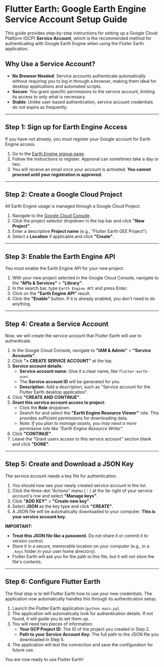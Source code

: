 # Flutter Earth: Google Earth Engine Service Account Setup Guide

This guide provides step-by-step instructions for setting up a Google Cloud Platform (GCP) **Service Account**, which is the recommended method for authenticating with Google Earth Engine when using the Flutter Earth application.

## Why Use a Service Account?

-   **No Browser Needed**: Service accounts authenticate automatically without requiring you to log in through a browser, making them ideal for desktop applications and automated scripts.
-   **Secure**: You grant specific permissions to the service account, limiting its access to only what is necessary.
-   **Stable**: Unlike user-based authentication, service account credentials do not expire as frequently.

---

## Step 1: Sign up for Earth Engine Access

If you have not already, you must register your Google account for Earth Engine access.
1.  Go to the [Earth Engine signup page](https://signup.earthengine.google.com/).
2.  Follow the instructions to register. Approval can sometimes take a day or two.
3.  You will receive an email once your account is activated. **You cannot proceed until your registration is approved.**

---

## Step 2: Create a Google Cloud Project

All Earth Engine usage is managed through a Google Cloud Project.
1.  Navigate to the [Google Cloud Console](https://console.cloud.google.com/).
2.  Click the project selector dropdown in the top bar and click **"New Project"**.
3.  Enter a descriptive **Project name** (e.g., "Flutter Earth GEE Project").
4.  Select a **Location** if applicable and click **"Create"**.

---

## Step 3: Enable the Earth Engine API

You must enable the Earth Engine API for your new project.
1.  With your new project selected in the Google Cloud Console, navigate to the **"APIs & Services"** > **"Library"**.
2.  In the search bar, type `Earth Engine API` and press Enter.
3.  Click on the **"Earth Engine API"** result.
4.  Click the **"Enable"** button. If it is already enabled, you don't need to do anything.

---

## Step 4: Create a Service Account

Now, we will create the service account that Flutter Earth will use to authenticate.
1.  In the Google Cloud Console, navigate to **"IAM & Admin"** > **"Service Accounts"**.
2.  Click **"+ CREATE SERVICE ACCOUNT"** at the top.
3.  **Service account details**:
    -   **Service account name**: Give it a clear name, like `flutter-earth-user`.
    -   The **Service account ID** will be generated for you.
    -   **Description**: Add a description, such as "Service account for the Flutter Earth desktop application".
4.  Click **"CREATE AND CONTINUE"**.
5.  **Grant this service account access to project**:
    -   Click the **Role** dropdown.
    -   Search for and select the **"Earth Engine Resource Viewer"** role. This provides sufficient permissions for downloading data.
    -   *Note: If you plan to manage assets, you may need a more permissive role like "Earth Engine Resource Writer".*
6.  Click **"CONTINUE"**.
7.  Leave the "Grant users access to this service account" section blank and click **"DONE"**.

---

## Step 5: Create and Download a JSON Key

The service account needs a key file for authentication.
1.  You should now see your newly created service account in the list.
2.  Click the three-dot "Actions" menu (⋮) at the far right of your service account's row and select **"Manage keys"**.
3.  Click **"ADD KEY"** > **"Create new key"**.
4.  Select **JSON** as the key type and click **"CREATE"**.
5.  A JSON file will be automatically downloaded to your computer. **This is your service account key.**

**IMPORTANT:**
-   **Treat this JSON file like a password.** Do not share it or commit it to version control.
-   Store it in a secure, memorable location on your computer (e.g., in a `.keys` folder in your user home directory).
-   Flutter Earth will ask you for the path to this file, but it will not store the file's contents.

---

## Step 6: Configure Flutter Earth

The final step is to tell Flutter Earth how to use your new credentials. The application now automatically handles this through its authentication setup.

1.  Launch the Flutter Earth application (`python main.py`).
2.  The application will automatically look for authentication details. If not found, it will guide you to set them up.
3.  You will need two pieces of information:
    -   **Your GCP Project ID**: The ID of the project you created in Step 2.
    -   **Path to your Service Account Key**: The full path to the JSON file you downloaded in Step 5.
4.  The application will test the connection and save the configuration for future use.

You are now ready to use Flutter Earth! 